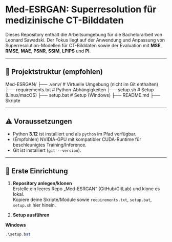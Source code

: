 # Med-ESRGAN: Superresolution für medizinische CT-Bilddaten

Dieses Repository enthält die Arbeitsumgebung für die Bachelorarbeit von Leonard Sawadski.
Der Fokus liegt auf der Anwendung und Anpassung von Superresolution-Modellen für CT-Bilddaten
sowie der Evaluation mit **MSE**, **RMSE**, **MAE**, **PSNR**, **SSIM**, **LPIPS** und **PI**.

---

## 📁 Projektstruktur (empfohlen)

Med-ESRGAN/
├── .venv/                  # Virtuelle Umgebung (nicht im Git enthalten)
├── requirements.txt        # Python-Abhängigkeiten
├── setup.sh                # Setup (Linux/macOS)
├── setup.bat               # Setup (Windows)
├── README.md
├── Skripte



---

## ⚠️ Voraussetzungen

- Python **3.12** ist installiert und als `python` im Pfad verfügbar.
- (Empfohlen) NVIDIA-GPU mit kompatibler CUDA-Runtime für beschleunigtes Training/Inference.
- Git ist installiert (`git --version`).

---

## 🚀 Erste Einrichtung

1) **Repository anlegen/klonen**  
   Erstelle ein leeres Repo „Med-ESRGAN“ (GitHub/GitLab) und klone es lokal.  
   Kopiere deine Skripte/Module sowie `requirements.txt`, `setup.bat`, `setup.sh` hier hinein.

2) **Setup ausführen**

**Windows**
```powershell
.\setup.bat
